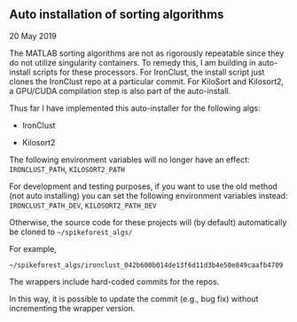 ## Auto installation of sorting algorithms

20 May 2019

The MATLAB sorting algorithms are not as rigorously repeatable since they do not utilize singularity containers. To remedy this, I am building in auto-install scripts for these processors. For IronClust, the install script just clones the IronClust repo at a particular commit. For KiloSort and Kilosort2, a GPU/CUDA compilation step is also part of the auto-install.

Thus far I have implemented this auto-installer for the following algs:

* IronClust

* Kilosort2

The following environment variables will no longer have an effect: `IRONCLUST_PATH`, `KILOSORT2_PATH`

For development and testing purposes, if you want to use the old method (not auto installing) you can set the following environment variables instead: `IRONCLUST_PATH_DEV`, `KILOSORT2_PATH_DEV`

Otherwise, the source code for these projects will (by default) automatically be cloned to `~/spikeforest_algs/`

For example, 

```
~/spikeforest_algs/ironclust_042b600b014de13f6d11d3b4e50e849caafb4709
```

The wrappers include hard-coded commits for the repos.

In this way, it is possible to update the commit (e.g., bug fix) without incrementing the wrapper version.

